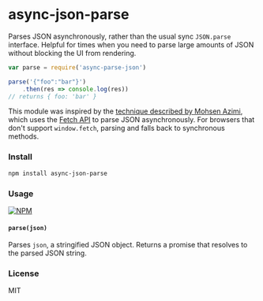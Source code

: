 
# async-json-parse

Parses JSON asynchronously, rather than the usual sync `JSON.parse` interface. Helpful for times when you need to parse large amounts of JSON without blocking the UI from rendering.

```js
var parse = require('async-parse-json')

parse('{"foo":"bar"}')
	.then(res => console.log(res))
// returns { foo: 'bar' }
```

This module was inspired by the [technique described by Mohsen Azimi](http://azimi.me/2015/07/30/non-blocking-async-json-parse.html), which uses the [Fetch API](https://developer.mozilla.org/en/docs/Web/API/Fetch_API) to parse JSON asynchronously. For browsers that don't support `window.fetch`, parsing and falls back to synchronous methods.

### Install

```bash
npm install async-json-parse
```

### Usage

[![NPM](https://nodei.co/npm/async-json-parse.png)](https://nodei.co/npm/async-json-parse/)

#### `parse(json)`

Parses `json`, a stringified JSON object. Returns a promise that resolves to the parsed JSON string.


### License

MIT

